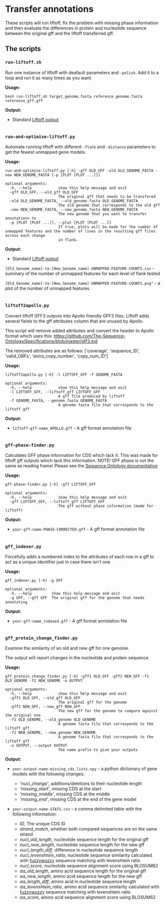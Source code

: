 # Transfer annotations
These scripts will run liftoff, fix the problem with missing phase information and then evaluate the differences in protein and nucleotide sequence between the original gff and the liftoff transferred gff.

## The scripts

### `run-liftoff.sh`

Run one instance of liftoff with deafault parameters and `-polish`. Add it to a loop and run it as many times as you want.

**Usage:**
```
bash run-liftoff.sh target_genome.fasta reference_genome.fasta reference_gff.gff
```
**Output:**

- Standard [Liftoff output](https://github.com/agshumate/Liftoff#output)

#
### `run-and-optimise-liftoff.py`

Automate running liftoff with different `-flank` and `-distance` parameters to get the fewest unmapped gene models.

**Usage:**
```
run-and-optimise-liftoff.py [-h] -gff OLD_GFF -old OLD_GENOME_FASTA -new NEW_GENOME_FASTA [-p [PLOT [PLOT ...]]]

optional arguments:
  -h, --help            show this help message and exit
  -gff OLD_GFF, --old_gff OLD_GFF
                        The original gff that needs to be transfered
  -old OLD_GENOME_FASTA, --old_genome_fasta OLD_GENOME_FASTA
                        The old genome that corresponds to the old gff
  -new NEW_GENOME_FASTA, --new_genome_fasta NEW_GENOME_FASTA
                        The new genome that you want to transfer annotations to
  -p [PLOT [PLOT ...]], --plot [PLOT [PLOT ...]]
                        If true, plots will be made for the number of unmapped features and the number of lines in the resulting gff files across each change  
                        in flank.
```
**Output:**

- Standard [Liftoff output](https://github.com/agshumate/Liftoff#output)

`[Old_Genome_name]-to-[New_Genome_name]-UNMAPPED-FEATURE-COUNTS.csv` - summary of the number of unmapped features for each level of flank tested

`[Old_Genome_name]-to-[New_Genome_name]-UNMAPPED-FEATURE-COUNTS.png"` - a plot of the number of unmapped features

#
### `liftoff2apollo.py`

Convert liftoff GFF3 outputs into Apollo friendly GFF3 files.
Liftoff adds several fields to the gff attributes column that are unused by Apollo.

This script will remove added attributes and convert the header to Apollo format which uses this:
https://github.com/The-Sequence-Ontology/Specifications/blob/master/gff3.md

The removed attributes are as follows:
['coverage', 'sequence_ID', 'valid_ORFs', 'extra_copy_number', 'copy_num_ID']

**Usage:**
```
liftoff2apollo.py [-h] -l LIFTOFF_GFF -f GENOME_FASTA

optional arguments:
  -h, --help            show this help message and exit
  -l LIFTOFF_GFF, --liftoff_gff LIFTOFF_GFF
                        A gff file produced by liftoff
  -f GENOME_FASTA, --genome_fasta GENOME_FASTA
                        A genome fasta file that corresponds to the liftoff gff
```
**Output:**
- `liftoff-gff-name_APOLLO.gff` - A gff format annotation file


#
### `gff-phase-finder.py`
Calculates GFF phase information for CDS which lack it. This was made for liftoff gff outputs which lack this information.
NOTE! GFF phase is not the same as reading frame! Please see the [Sequence Ontology documentation](https://github.com/The-Sequence-Ontology/Specifications/blob/master/gff3.md)

**Usage:**
```
gff-phase-finder.py [-h] -gff LIFTOFF_GFF

optional arguments:
  -h, --help            show this help message and exit
  -gff LIFTOFF_GFF, --liftoff_gff LIFTOFF_GFF
                        The gff without phase information (made for liftoff)
```
**Output:**

- `your-gff-name-PHASE-CORRECTED.gff` - A gff format annotation file

#
### `gff_indexer.py`

Forcefully adds a numbered index to the attributes of each row in a gff to act as a unique identifier just in case there isn't one

**Usage:**
```
gff_indexer.py [-h] -g GFF

optional arguments:
  -h, --help         show this help message and exit
  -g GFF, --gff GFF  The original gff for the genome that needs annotating
```
**Output:**

- `your-gff-name_indexed.gff` - A gff format annotation file

#
### `gff_protein_change_finder.py`
Examine the similarity of an old and new gff for one genome. 

The output will report changes in the nucleotide and protein sequence

**Usage:** 

```
gff_protein_change_finder.py [-h] -gff1 OLD_GFF -gff2 NEW_GFF -f1 OLD_GENOME -f2 NEW_GENOME -o OUTPUT

optional arguments:
  -h, --help            show this help message and exit
  -gff1 OLD_GFF, --old_gff OLD_GFF
                        The original gff for the genome
  -gff2 NEW_GFF, --new_gff NEW_GFF
                        The new gff for the genome to compare against the original one
  -f1 OLD_GENOME, --old_genome OLD_GENOME
                        A genome fasta file that corresponds to the liftoff gff
  -f2 NEW_GENOME, --new_genome NEW_GENOME
                        A genome fasta file that corresponds to the liftoff gff
  -o OUTPUT, --output OUTPUT
                        The name prefix to give your outputs
```
**Output:**

- `your-output-name-missing_cds_lists.npy` - a python dictionary of gene models with the following changes:
  - _'nucl_change'_, additions/deletions to their nucleotide length 
  - _'missing_start'_, missing CDS at the start
  - _'missing_middle'_, missing CDS at the middle
  - _'missing_end'_, missing CDS at the end of the gene model

- `your-output-name-STATS.csv` - a comma delimited table with the following information:
  - _ID_, The unique CDS ID
  - _strand_match_, whether both compared sequences are on the same strand
  - _nucl_old_length_, nucleotide sequence length for the original gff
  - _nucl_new_length_, nucleotide sequence length for the new gff
  - _nucl_length_diff_, difference in nucleotide sequence length
  - _nucl_levenshtein_ratio_, nucleotide sequence similarity calculated with [fuzzywuzzy](https://pypi.org/project/fuzzywuzzy/) sequence matching with levenshtein ratio
  - _nucl_score_, nucleotide sequence alignment score using BLOSUM62
  - _aa_old_length_, amino acid sequence length for the original gff
  - _aa_new_length_, amino acid sequence length for the new gff
  - _aa_length_diff_, amino acid in nucleotide sequence length
  - _aa_levenshtein_ratio_, amino acid sequence similarity calculated with [fuzzywuzzy](https://pypi.org/project/fuzzywuzzy/) sequence matching with levenshtein ratio
  - _aa_score_, amino acid sequence alignment score using BLOSUM62

